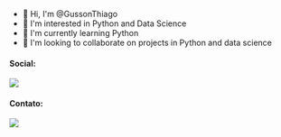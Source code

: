 - 👋 Hi, I'm @GussonThiago
- 👀 I'm interested in Python and Data Science
- 🌱 I'm currently learning Python
- 💞️ I'm looking to collaborate on projects in Python and data science

<!---
GussonThiago/GussonThiago is a ✨ special ✨ repository because its `README.md` (this file) appears on your GitHub profile.
You can click the Preview link to take a look at your changes.
--->
#### Social:
<div> 
  <a href="https://www.linkedin.com/in/thiago-gusson-nogueira-39151174/" target="_blank"><img src="https://img.shields.io/badge/-LinkedIn-%230077B5?style=for-the-badge&logo=linkedin&logoColor=white" target="_blank"></a> 
  
#### Contato:
  
  <a href = "mailto:thiago_gusson.10@hotmail.com"><img src="https://img.shields.io/badge/-Email-%230077B5?style=for-the-badge&logo=Outlook&logoColor=white" target="_blank"></a>
  
</div>
